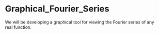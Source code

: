 # Graphical_Fourier_Series
We will be developing a graphical tool for viewing the Fourier series of any real function.
